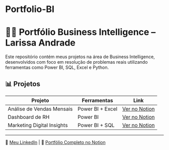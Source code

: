 # Portfolio-BI
# 👩‍💻 Portfólio Business Intelligence – Larissa Andrade

Este repositório contém meus projetos na área de Business Intelligence, desenvolvidos com foco em resolução de problemas reais utilizando ferramentas como Power BI, SQL, Excel e Python.

## 📊 Projetos

| Projeto | Ferramentas | Link |
|--------|-------------|------|
| Análise de Vendas Mensais | Power BI + Excel | [Ver no Notion](https://notion.so/link-projeto) |
| Dashboard de RH | Power BI | [Ver no Notion](https://notion.so/link-projeto) |
| Marketing Digital Insights | Power BI + SQL | [Ver no Notion](https://notion.so/link-projeto) |

---

🔗 [Meu LinkedIn](www.linkedin.com/in/larissaandradesant) | 📂 [Portfólio Completo no Notion](https://notion.so/link-portfolio)
